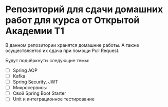 # Репозиторий для сдачи домашних работ для курса от Открытой Академии Т1
В данном репозитории хранятся домашние работы. А также осуществляется их сдача при помощи Pull Request.

Будут подчёркнуты следующие темы:
- [ ] Spring AOP
- [ ] Kafka
- [ ] Spring Security, JWT
- [ ] Микросервисы
- [ ] Свой Spring Boot Starter
- [ ] Unit и интеграционное тестирование 
